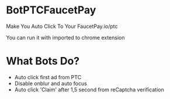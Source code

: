 # BotPTCFaucetPay
Make You Auto Click To Your FaucetPay.io/ptc

You can run it with imported to chrome extension

# What Bots Do?
- Auto click first ad from PTC
- Disable onblur and auto focus
- Auto click 'Claim' after 1,5 second from reCaptcha verification
